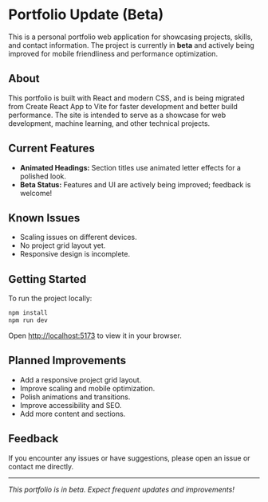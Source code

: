 # Portfolio Update (Beta)

This is a personal portfolio web application for showcasing projects, skills, and contact information. The project is currently in **beta** and actively being improved for mobile friendliness and performance optimization.

## About

This portfolio is built with React and modern CSS, and is being migrated from Create React App to Vite for faster development and better build performance. The site is intended to serve as a showcase for web development, machine learning, and other technical projects.

## Current Features

- **Animated Headings:** Section titles use animated letter effects for a polished look.
- **Beta Status:** Features and UI are actively being improved; feedback is welcome!

## Known Issues

- Scaling issues on different devices.
- No project grid layout yet.
- Responsive design is incomplete.

## Getting Started

To run the project locally:

```sh
npm install
npm run dev
```

Open [http://localhost:5173](http://localhost:5173) to view it in your browser.

## Planned Improvements

- Add a responsive project grid layout.
- Improve scaling and mobile optimization.
- Polish animations and transitions.
- Improve accessibility and SEO.
- Add more content and sections.

## Feedback

If you encounter any issues or have suggestions, please open an issue or contact me directly.

---

*This portfolio is in beta. Expect frequent updates and improvements!*
